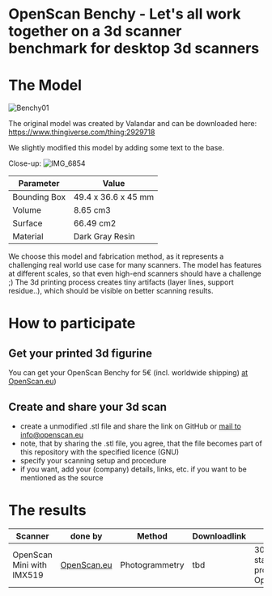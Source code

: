 # OpenScan Benchy - Let's all work together on a 3d scanner benchmark for desktop 3d scanners

# The Model

![Benchy01](https://github.com/OpenScanEu/OpenScanBenchy/assets/57842400/ad9864d0-46e4-43a4-9040-566df0b28306)

The original model was created by Valandar and can be downloaded here: https://www.thingiverse.com/thing:2929718

We slightly modified this model by adding some text to the base.

Close-up:
![IMG_6854](https://github.com/OpenScanEu/OpenScanBenchy/assets/57842400/a151e282-17e9-4c27-863a-c545a1840b32)


| Parameter | Value |
| ------------- | ------------- |
| Bounding Box  | 49.4 x 36.6 x 45 mm  |
| Volume  | 8.65 cm3  |
| Surface  | 66.49 cm2  |
| Material  | Dark Gray Resin  |

We choose this model and fabrication method, as it represents a challenging real world use case for many scanners. The model has features at different scales, so that even high-end scanners should have a challenge ;)
The 3d printing process creates tiny artifacts (layer lines, support residue..), which should be visible on better scanning results.

# How to participate

## Get your printed 3d figurine
You can get your OpenScan Benchy for 5€ (incl. worldwide shipping) [at OpenScan.eu](https://en.openscan.eu/product-page/openscan-benchy))

## Create and share your 3d scan
- create a unmodified .stl file and share the link on GitHub or [mail to info@openscan.eu](mailto:info@openscan.eu?subject=OpenScanBenchy)
- note, that by sharing the .stl file, you agree, that the file becomes part of this repository with the specified licence (GNU)
- specify your scanning setup and procedure
- if you want, add your (company) details, links, etc. if you want to be mentioned as the source

# The results

| Scanner | done by | Method | Downloadlink | Comment | 
| -- | -- | -- | -- | -- |
| OpenScan Mini with IMX519 |[OpenScan.eu](https://en.openscan.eu/openscan-mini) | Photogrammetry | tbd | 300 photos in 6 stacks, processed in OpenScanCloud|



